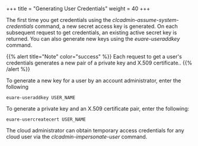 +++
title = "Generating User Credentials"
weight = 40
+++

The first time you get credentials using the *clcadmin-assume-system-credentials* command, a new secret access key is generated. On each subsequent request to get credentials, an existing active secret key is returned. You can also generate new keys using the *euare-useraddkey* command. 

{{% alert title="Note" color="success" %}}
Each request to get a user's credentials generates a new pair of a private key and X.509 certificate.. 
{{% /alert %}}

To generate a new key for a user by an account administrator, enter the following 

    euare-useraddkey USER_NAME

To generate a private key and an X.509 certificate pair, enter the following: 

    euare-usercreatecert USER_NAME

The cloud administrator can obtain temporary access credentials for any cloud user via the *clcadmin-impersonate-user* command.
